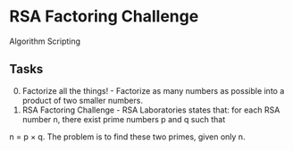 # RSA Factoring Challenge
Algorithm
Scripting

## Tasks

0. Factorize all the things! - Factorize as many numbers as possible into a product of two smaller numbers.
1. RSA Factoring Challenge - RSA Laboratories states that: for each RSA number n, there exist prime numbers p and q such that

n = p × q. The problem is to find these two primes, given only n.
